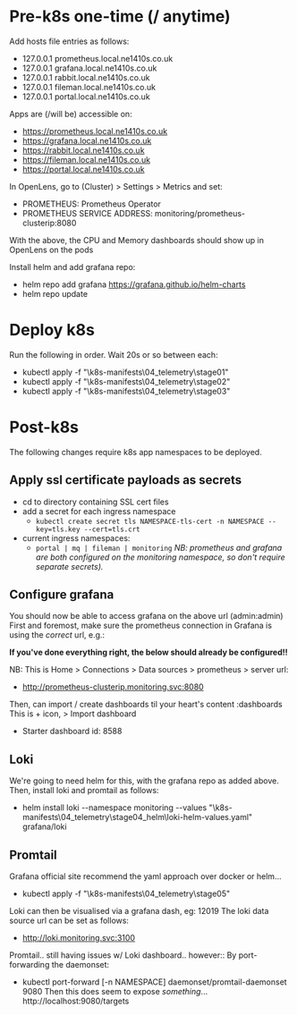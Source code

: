 # Pre-k8s one-time (/ anytime)
Add hosts file entries as follows:
  - 127.0.0.1 prometheus.local.ne1410s.co.uk
  - 127.0.0.1 grafana.local.ne1410s.co.uk
  - 127.0.0.1 rabbit.local.ne1410s.co.uk
  - 127.0.0.1 fileman.local.ne1410s.co.uk
  - 127.0.0.1 portal.local.ne1410s.co.uk

Apps are (/will be) accessible on:
  - https://prometheus.local.ne1410s.co.uk
  - https://grafana.local.ne1410s.co.uk
  - https://rabbit.local.ne1410s.co.uk
  - https://fileman.local.ne1410s.co.uk
  - https://portal.local.ne1410s.co.uk
  
In OpenLens, go to (Cluster) > Settings > Metrics and set:
  - PROMETHEUS: Prometheus Operator
  - PROMETHEUS SERVICE ADDRESS: monitoring/prometheus-clusterip:8080

With the above, the CPU and Memory dashboards should show up in OpenLens on the pods

Install helm and add grafana repo:
  - helm repo add grafana https://grafana.github.io/helm-charts
  - helm repo update

# Deploy k8s
Run the following in order. Wait 20s or so between each:
  - kubectl apply -f "<REPO>\k8s-manifests\04_telemetry\stage01"
  - kubectl apply -f "<REPO>\k8s-manifests\04_telemetry\stage02"
  - kubectl apply -f "<REPO>\k8s-manifests\04_telemetry\stage03"

# Post-k8s
The following changes require k8s app namespaces to be deployed.

## Apply ssl certificate payloads as secrets
  - cd to directory containing SSL cert files
  - add a secret for each ingress namespace
    - `kubectl create secret tls NAMESPACE-tls-cert -n NAMESPACE --key=tls.key --cert=tls.crt`
  - current ingress namespaces:
    - `portal | mq | fileman | monitoring`
*NB: prometheus and grafana are both configured on the monitoring namespace, so don't require separate secrets).*

## Configure grafana
You should now be able to access grafana on the above url (admin:admin)
First and foremost, make sure the prometheus connection in Grafana is using the *correct* url, e.g.:

**If you've done everything right, the below should already be configured!!**

NB: This is Home > Connections > Data sources > prometheus > server url:
  - http://prometheus-clusterip.monitoring.svc:8080
  
Then, can import / create dashboards til your heart's content :dashboards
This is + icon, > Import dashboard

  - Starter dashboard id: 8588

## Loki
We're going to need helm for this, with the grafana repo as added above.
Then, install loki and promtail as follows:
  - helm install loki --namespace monitoring --values "<REPO>\k8s-manifests\04_telemetry\stage04_helm\loki-helm-values.yaml" grafana/loki

## Promtail
Grafana official site recommend the yaml approach over docker or helm...
  - kubectl apply -f "<REPO>\k8s-manifests\04_telemetry\stage05"

Loki can then be visualised via a grafana dash, eg: 12019
The loki data source url can be set as follows:
  - http://loki.monitoring.svc:3100
  
Promtail.. still having issues w/ Loki dashboard.. however::
By port-forwarding the daemonset:
  - kubectl port-forward [-n NAMESPACE] daemonset/promtail-daemonset 9080
Then this does seem to expose *something*...
http://localhost:9080/targets